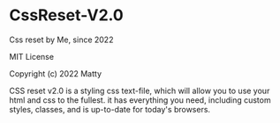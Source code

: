 # CssReset-V2.0
Css reset by Me, since 2022

MIT License

Copyright (c) 2022 Matty

CSS reset v2.0 is a styling css text-file, which will allow you to use your html and css to the fullest.
it has everything you need, including custom styles, classes, and is up-to-date for today's browsers.
